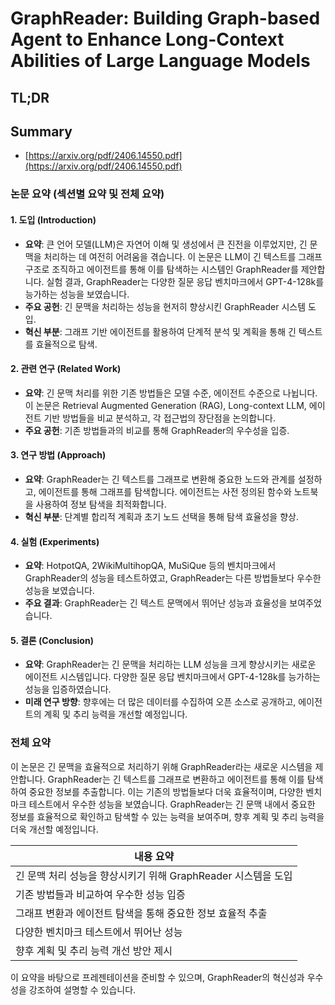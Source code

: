 # GraphReader: Building Graph-based Agent to Enhance Long-Context Abilities of Large Language Models
## TL;DR
## Summary
- [https://arxiv.org/pdf/2406.14550.pdf](https://arxiv.org/pdf/2406.14550.pdf)

### 논문 요약 (섹션별 요약 및 전체 요약)

#### 1. 도입 (Introduction)
- **요약**: 큰 언어 모델(LLM)은 자연어 이해 및 생성에서 큰 진전을 이루었지만, 긴 문맥을 처리하는 데 여전히 어려움을 겪습니다. 이 논문은 LLM이 긴 텍스트를 그래프 구조로 조직하고 에이전트를 통해 이를 탐색하는 시스템인 GraphReader를 제안합니다. 실험 결과, GraphReader는 다양한 질문 응답 벤치마크에서 GPT-4-128k를 능가하는 성능을 보였습니다.
- **주요 공헌**: 긴 문맥을 처리하는 성능을 현저히 향상시킨 GraphReader 시스템 도입.
- **혁신 부분**: 그래프 기반 에이전트를 활용하여 단계적 분석 및 계획을 통해 긴 텍스트를 효율적으로 탐색.

#### 2. 관련 연구 (Related Work)
- **요약**: 긴 문맥 처리를 위한 기존 방법들은 모델 수준, 에이전트 수준으로 나뉩니다. 이 논문은 Retrieval Augmented Generation (RAG), Long-context LLM, 에이전트 기반 방법들을 비교 분석하고, 각 접근법의 장단점을 논의합니다.
- **주요 공헌**: 기존 방법들과의 비교를 통해 GraphReader의 우수성을 입증.

#### 3. 연구 방법 (Approach)
- **요약**: GraphReader는 긴 텍스트를 그래프로 변환해 중요한 노드와 관계를 설정하고, 에이전트를 통해 그래프를 탐색합니다. 에이전트는 사전 정의된 함수와 노트북을 사용하여 정보 탐색을 최적화합니다.
- **혁신 부분**: 단계별 합리적 계획과 초기 노드 선택을 통해 탐색 효율성을 향상.

#### 4. 실험 (Experiments)
- **요약**: HotpotQA, 2WikiMultihopQA, MuSiQue 등의 벤치마크에서 GraphReader의 성능을 테스트하였고, GraphReader는 다른 방법들보다 우수한 성능을 보였습니다.
- **주요 결과**: GraphReader는 긴 텍스트 문맥에서 뛰어난 성능과 효율성을 보여주었습니다.

#### 5. 결론 (Conclusion)
- **요약**: GraphReader는 긴 문맥을 처리하는 LLM 성능을 크게 향상시키는 새로운 에이전트 시스템입니다. 다양한 질문 응답 벤치마크에서 GPT-4-128k를 능가하는 성능을 입증하였습니다.
- **미래 연구 방향**: 향후에는 더 많은 데이터를 수집하여 오픈 소스로 공개하고, 에이전트의 계획 및 추리 능력을 개선할 예정입니다.

### 전체 요약

이 논문은 긴 문맥을 효율적으로 처리하기 위해 GraphReader라는 새로운 시스템을 제안합니다. GraphReader는 긴 텍스트를 그래프로 변환하고 에이전트를 통해 이를 탐색하여 중요한 정보를 추출합니다. 이는 기존의 방법들보다 더욱 효율적이며, 다양한 벤치마크 테스트에서 우수한 성능을 보였습니다. GraphReader는 긴 문맥 내에서 중요한 정보를 효율적으로 확인하고 탐색할 수 있는 능력을 보여주며, 향후 계획 및 추리 능력을 더욱 개선할 예정입니다.

| **내용 요약** |
| ------------- |
| 긴 문맥 처리 성능을 향상시키기 위해 GraphReader 시스템을 도입 |
| 기존 방법들과 비교하여 우수한 성능 입증 |
| 그래프 변환과 에이전트 탐색을 통해 중요한 정보 효율적 추출 |
| 다양한 벤치마크 테스트에서 뛰어난 성능 |
| 향후 계획 및 추리 능력 개선 방안 제시 |

이 요약을 바탕으로 프레젠테이션을 준비할 수 있으며, GraphReader의 혁신성과 우수성을 강조하여 설명할 수 있습니다.